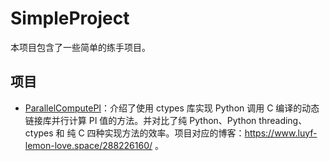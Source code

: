 # SimpleProject
本项目包含了一些简单的练手项目。

## 项目

- [ParallelComputePI](https://github.com/LuYF-Lemon-love/SimpleProject/tree/main/ParallelComputePI)：介绍了使用 ctypes 库实现 Python 调用 C 编译的动态链接库并行计算 PI 值的方法。并对比了纯 Python、Python threading、ctypes 和 纯 C 四种实现方法的效率。项目对应的博客：https://www.luyf-lemon-love.space/288226160/ 。
